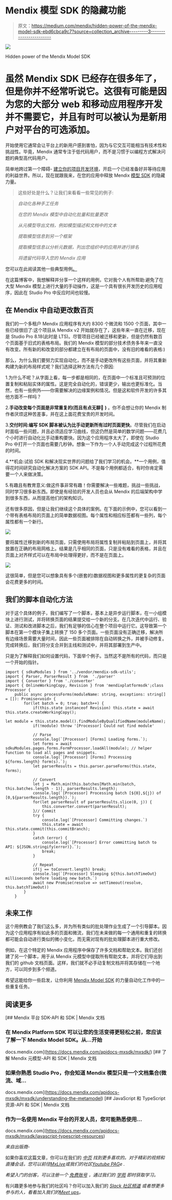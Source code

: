 # Mendix 模型 SDK 的隐藏功能

> 原文：<https://medium.com/mendix/hidden-power-of-the-mendix-model-sdk-ebd6cbca9c7?source=collection_archive---------3----------------------->

![](img/04884c7ca83c872e6cb768debdfa3780.png)

Hidden power of the Mendix Model SDK

# 虽然 Mendix SDK 已经存在很多年了，但是你并不经常听说它。这很有可能是因为您的大部分 web 和移动应用程序开发并不需要它，并且有时可以被认为是新用户对平台的可选添加。

开始使用它通常会让平台上的新用户感到害怕，因为与它交互可能相当有技术性和挑战性。毕竟，Mendix 通常专注于低代码用户，而不是习惯于以编程方式解决问题的典型高代码用户。

简单地跨过第一个障碍- [建立你的项目开发环境](https://docs.mendix.com/apidocs-mxsdk/mxsdk/setting-up-your-development-environment)，开启一个已经准备好并等待应用的利益世界。所以，现在就跟我来，在您的应用中释放 Mendix [模型 SDK](https://docs.mendix.com/apidocs-mxsdk/mxsdk/) 的隐藏力量。

> 这些好处是什么？让我们来看看一些常见的例子:

> *自动化各种手工任务*
> 
> *在您的 Mendix 模型中自动化批量和批量更改*
> 
> *从元模型导出文档，例如模型描述和文档中的文本*
> 
> *提取模型信息到另一个框架*
> 
> *提取模型信息以分析元数据，列出您组织中的应用并进行排名*
> 
> *将遗留代码导入您的 Mendix 应用*

您可以在此阅读其他一些典型用例[。](https://docs.mendix.com/apidocs-mxsdk/mxsdk/sdk-use-cases)

在这篇博客中，我想解释并分享一个这样的用例，它对我个人有所帮助:避免了在大型 Mendix 模型上进行大量的手动操作，这是一个具有很长开发历史的应用程序，因此在 Studio Pro 中反应时间也较慢。

## **在 Mendix 中自动更改数百页**

我们的一个多租户 Mendix 应用程序有大约 8300 个微流和 1500 个页面，其中一些已经很旧了:这个项目从 Mendix v2 开始就存在了，这些年来一直在迁移，现在是 Studio Pro 8.18(此时是 LTS)。尽管项目已经被迁移和更新，但是仍然有数百个页面基于旧式的表格布局。我们的 Mendix 模型的部分技术债务多年来一直没有改变。所有新的和改变的部分都建立在有布局的页面中，没有旧的难看的表格:)

那么，为什么我们要努力实现自动化，而不是手动更改所有这些页面，并将其重新构建为新的布局样式呢？我们选择这种方法有几个原因:

1.为什么不呢？从字面上看，每一步都是相同的，在页面中一个标准且可预测的位置复制和粘贴实体的属性。这是完全自动化的，错误更少，输出也更标准化。当然，也有一些例外——你需要解决的边缘案例和情况。但是这和软件开发的许多其他方面不一样吗？

2.**手动改变每个页面是非常重复的(而且有点无聊**🤷 **)** 。你不会想让你的 Mendix 制作者厌烦这种苦差事，并在这上面花费宝贵的开发时间。

3.**交付时间:编写 SDK 脚本被认为比手动更新所有过时页面更快**。尽管我们在启动时面临一些问题，并且必须适应学习曲线，但这仍然是简单的数学问题——花费几个小时进行自动化比手动重构要快。因为这个应用程序太大了，即使在 Studio Pro 中打开一个页面也需要几秒钟。想象一下作为一个人手动完成这个过程所花费的时间。

4.**机会:试验 SDK 和解决现实世界的问题给了我们学习的机会。**一个用例，值得花时间研究自动化解决方案的 SDK API。不是每个用例都适合，有时你肯定需要一个人来做决策。

5.有趣且有教育意义:做这件事非常有趣！你需要解决一些难题，挑战一些挑战，同时学习很多新东西。即使是有经验的开发人员也会从 Mendix 的后端架构中学到很多东西，从而提高他们的架构知识。

还有很多原因，但是让我们继续这个具体的案例。在下面的示例中，您可以看到一个带有表格布局的页面上的简单数据视图。每个属性和相应标签都有一些列，每个属性都有一个新行。

![](img/ec250632d58f7fbdb63a00267ae59397.png)

要将属性迁移到新的布局页面，只需使用布局将属性复制并粘贴到页面上，并将其放置在正确的布局网格上。结果是几乎相同的页面，只是没有难看的表格，并且在页面上对齐样式可以在布局中处理得更好，而不是在页面上。

![](img/4a52a34ae0626bb0b8b4086ebf15f9ea.png)

这很简单，但是您可以想象具有多个(嵌套的)数据视图和更多属性的更复杂的页面会花费更多的时间。

## **我们的脚本自动化方法**

对于这个具体的例子，我们编写了一个脚本，基本上是异步运行脚本，在一小组模块上进行测试，并将转换页面的结果提交给一个新的分支。在几次迭代中运行、验证、测试和改进脚本之后，我们有足够的信心在整个项目中运行它。这导致第一个脚本在第一个模块子集上转换了 150 多个页面。一些页面没有正确迁移，解决所有边缘场景需要大量时间，因此一些页面被排除在自动转换之外，并被手动修复。完成转换后，我们将分支合并到主线和测试中，并将其部署到生产中。

只是为了解释我们如何设置代码，下面举个例子。当然这不是所有的代码，而只是一个开始的指针。

```
import { sdkuModules } from '../vendor/mendix-sdk-utils';
import { Parser, ParserResult } from  './parser'
import { Converter } from './converter'
import { OnlineWorkingCopy, Revision } from 'mendixplatformsdk';class Processor {
    public async processForms(moduleName: string, exceptions: string[] = []): Promise<void> {
        for(let batch = 0; true; batch++) {
            if(this.state instanceof Revision) this.state = await this.state.createWorkingCopy();

let module = this.state.model().findModuleByQualifiedName(moduleName);
            if(!module) throw '[Processor] Could not find module'

            // Parse
            console.log(`[Processor] [Forms] Loading forms.`);
            let forms = await sdkuModules.pages.forms.FormProcessor.loadAll(module); // helper function to load all pages and snippets.
            console.log(`[Processor] [Forms] Processing ${forms.length} form(s).`);
            let parserResults = this.parser.parseForms(this.state, forms);

            // Convert
            let j = Math.min(this.batches[Math.min(batch, this.batches.length - 1)], parserResults.length);
            console.log(`[Processor] Processing batch [${0},${j}) of [0,${parserResults.length}).`);
            for(let parserResult of parserResults.slice(0, j)) {
                this.converter.convert(parserResult);
            }// Commit
            try {
                console.log(`[Processor] Committing changes.`)
                this.state = await this.state.commit(this.commitBranch);
            }
            catch (error) {
                console.log(`[Processor] Error committing batch to API: ${JSON.stringify(error)}.`);
                break;
            }

            // Repeat
            if(j == toConvert.length) break;
            console.log(`[Processor] Sleeping ${this.batchTimeOut} milliseconds before loading new batch.`)
            await new Promise(resolve => setTimeout(resolve, this.batchTimeOut))
        }
    }
```

## **未来工作**

这个用例教会了我们这么多，并为所有类似的批处理作业生成了一个引导脚本。因为这个应用程序有如此多的页面和微流，我们在未来做的每一个通用和重复的转换都可能会自动进行类似的微小变化，而无需对现有的批处理脚本进行重大修改。

例如，在这个特定的 Mendix 应用程序中保存了许多文档和帮助文本。我们还创建了另一个脚本，用于从 Mendix 元模型中提取所有帮助文本，并将它们导出到我们的 github 文档页面。这样，我们就不必手动复制文档并将其存储在一个地方，可以同步到多个频道。

希望这能给你一些启发，让你利用 [Mendix Model SDK](https://docs.mendix.com/apidocs-mxsdk/mxsdk/generating-code-from-the-model) 的力量自动化工作中的一些重复任务。

## 阅读更多

 [## Mendix 平台 SDK-API 和 SDK | Mendix 文档

### 在 Mendix Platform SDK 可以让您的生活变得更轻松之前，您应该了解一下 Mendix Model SDK。从…开始

docs.mendix.com](https://docs.mendix.com/apidocs-mxsdk/mxsdk/)  [## 了解 Mendix 元模型-API 和 SDK | Mendix 文档

### 如果你熟悉 Studio Pro，你会知道 Mendix 模型只是一个文档集合(微流、域…

docs.mendix.com](https://docs.mendix.com/apidocs-mxsdk/mxsdk/understanding-the-metamodel)  [## JavaScript 和 TypeScript 资源-API 和 SDK | Mendix 文档

### 作为一名使用 Mendix 平台的开发人员，您可能熟悉使用…

docs.mendix.com](https://docs.mendix.com/apidocs-mxsdk/mxsdk/javascript-typescript-resources) 

*来自出版商-*

如果你喜欢这篇文章，你可以在我们的 [*中页*](https://medium.com/mendix) *找到更多喜欢的。对于精彩的视频和直播会话，您可以前往*[*MxLive*](https://www.mendix.com/live/)*或我们的社区*[*Youtube PAG*](https://www.youtube.com/c/MendixCommunity/community)*e .*

*希望入门的创客，可以注册一个* [*免费账号*](https://signup.mendix.com/link/signup/?source=direct) *，通过我们的* [*学苑*](https://academy.mendix.com/link/home) *即时获取学习。*

有兴趣更多地参与我们的社区吗？你可以加入我们的 [*Slack 社区频道*](https://join.slack.com/t/mendixcommunity/shared_invite/zt-hwhwkcxu-~59ywyjqHlUHXmrw5heqpQ) *或者想更多参与的人，看看加入我们的*[*Meet ups*](https://developers.mendix.com/meetups/#meetupsNearYou)*。*